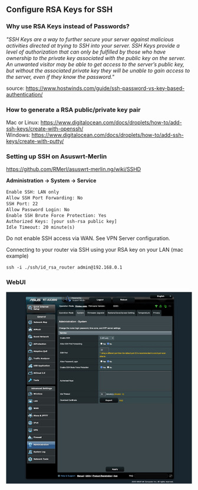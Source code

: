 ## Configure RSA Keys for SSH

### Why use RSA Keys instead of Passwords?

_"SSH Keys are a way to further secure your server against malicious activities directed at trying to SSH into your server. SSH Keys provide a level of authorization that can only be fulfilled by those who have ownership to the private key associated with the public key on the server. An unwanted visitor may be able to get access to the server’s public key, but without the associated private key they will be unable to gain access to the server, even if they know the password."_

source: https://www.hostwinds.com/guide/ssh-password-vs-key-based-authentication/

### How to generate a RSA public/private key pair

Mac or Linux: https://www.digitalocean.com/docs/droplets/how-to/add-ssh-keys/create-with-openssh/  
Windows: https://www.digitalocean.com/docs/droplets/how-to/add-ssh-keys/create-with-putty/

### Setting up SSH on Asuswrt-Merlin

https://github.com/RMerl/asuswrt-merlin.ng/wiki/SSHD

**Administration -> System -> Service**

```
Enable SSH: LAN only
Allow SSH Port Forwarding: No
SSH Port: 22
Allow Password Login: No
Enable SSH Brute Force Protection: Yes
Authorized Keys: [your ssh-rsa public key]
Idle Timeout: 20 minute(s)
```

Do not enable SSH access via WAN.  See VPN Server configuration.

Connecting to your router via SSH using your RSA key on your LAN (mac example)

```console
ssh -i ./ssh/id_rsa_router admin@192.168.0.1
```
### WebUI

![SSH](ssh.jpg)
